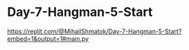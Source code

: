 # Day-7-Hangman-5-Start

https://replit.com/@MihailShmatok/Day-7-Hangman-5-Start?embed=1&output=1#main.py
